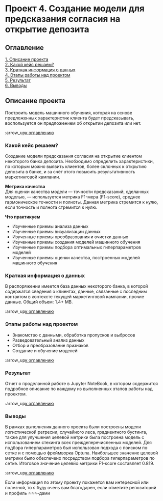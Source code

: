 # Проект 4. Создание модели для предсказания согласия на открытие депозита

## Оглавление
[1. Описание проекта](https://github.com/PoluboyarinovSI/SF_DataScience/tree/main/project_4/README.md#Описание-проекта)   
[2. Какой кейс решаем?](https://github.com/PoluboyarinovSI/SF_DataScience/tree/main/project_4/README.md#Какой-кейс-решаем)   
[3. Краткая информация о данных](https://github.com/PoluboyarinovSI/SF_DataScience/tree/main/project_4/README.md#Краткая-информация-о-данных)   
[4. Этапы работы над проектом](https://github.com/PoluboyarinovSI/SF_DataScience/tree/main/project_4/README.md#Этапы-работы-над-проектом)   
[5. Результат](https://github.com/PoluboyarinovSI/SF_DataScience/tree/main/project_4/README.md#Результат)  
[6. Выводы](https://github.com/PoluboyarinovSI/SF_DataScience/tree/main/project_4/README.md#Выводы)   

## Описание проекта
Построить модель машинного обучения, которая на основе предложенных характеристик клиента будет предсказывать, воспользуется он предложением об открытии депозита или нет.

:arrow_up[к оглавлению](https://github.com/PoluboyarinovSI/SF_DataScience/tree/main/project_4/README.md#Оглавление)


### Какой кейс решаем?
Создание модели предсказания согласия на открытие клиентом некоторого банка депозита. Необходимо определить характеристики, по которым можно выявить клиентов, более склонных к открытию депозита в банке, и за счёт этого повысить результативность маркетинговой кампании.

**Метрика качества**   
Для оценки качества модели — точности предсказаний, сделанных моделью, — используется метрика F1-мера (F1-score), среднее гармоническое точности и полноты. Данная метрика стремится к нулю, если точность и полнота стремится к нулю.

**Что практикуем**   
- Изученные приемы анализа данных
- Изученные приемы визуализации данных
- Изученные приемы преобразования и очистки данных
- Изученные приемы создания моделей машинного обучения
- Изученные приемы подбора оптимальных гиперпараметров моделей
- Изученные приемы оценки качества, построенных моделей машинного обучения


### Краткая информация о данных
В распоряжении имеется база данных некоторого банка, в которой содержатся сведения о клиентах, данные, связанные с последним контактом в контексте текущей маркетинговой кампании, прочие данные. Общий объем: 1.4+ MB.

:arrow_up[к оглавлению](https://github.com/PoluboyarinovSI/SF_DataScience/tree/main/project_4/README.md#Оглавление)


### Этапы работы над проектом
- Знакомство с данными, обработка пропусков и выбросов
- Разведовательный анализ данных
- Отбор и преобразование признаков
- Создание и обучение моделей

:arrow_up[к оглавлению](https://github.com/PoluboyarinovSI/SF_DataScience/tree/main/project_4/README.md#Оглавление)


### Результат   
Отчет о проделанной работе в Jupyter NoteBook, в котором содержится подробное описание по каждому из выполненных этапов работы над проектом. 

:arrow_up[к оглавлению](https://github.com/PoluboyarinovSI/SF_DataScience/tree/main/project_4/README.md#Оглавление)


### Выводы
В рамках выполнения данного проекта были построены модели логистической регресии, случайного леса, градиентного бустинга, также для улучшения целевой метрики была построена модель с использованием стекинга всех преждеперечисленных моделей. Для подбора гиперпараметров был использован подхода с поиском по сетке и с помощью фреймворка Optuna. Наибольшее значение целевой метрики было обеспечено посредством подбора гиперпараметров по сетке. Итоговое значение целевйо метрики F1-score составляет 0.819.

:arrow_up[к оглавлению](https://github.com/PoluboyarinovSI/SF_DataScience/tree/main/project_4/README.md#Оглавление)


Если информация по этому проекту покажется вам интересной или полезной, то я буду очень вам благодарен, если отметите репозиторий и профиль ⭐️⭐️⭐️-дами